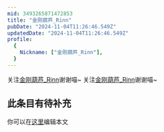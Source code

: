 ```yaml
---
mid: 3493265871472853
title: "金刚葫芦_Rinn"
pubDate: "2024-11-04T11:26:46.549Z"
updatedDate: "2024-11-04T11:26:46.549Z"
profile:
  {
    Nickname: ["金刚葫芦_Rinn"],
  }
---
```


关注[金刚葫芦_Rinn](https://space.bilibili.com/3493265871472853)谢谢喵~ 关注[金刚葫芦_Rinn](https://space.bilibili.com/3493265871472853)谢谢喵~

## 此条目有待补充
你可以在[这里](https://github.com/Yuhanawa/VTuber.ICU-Content/edit/master/v/金刚葫芦_Rinn/index.md)编辑本文
